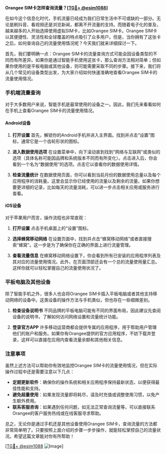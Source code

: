 **Orangee SIM卡怎样查询流量？[[TG💪+ @esim1088](https://t.me/s/esim1088)]**

在如今这个信息化时代，手机流量已经成为我们日常生活中不可或缺的一部分。无论是刷抖音、看视频还是浏览新闻，都离不开流量的支持。而随着电子化的普及，越来越多的人开始选择使用虚拟SIM卡，比如Orangee SIM卡。Orangee SIM卡以其便捷性、灵活性和全球覆盖的特点吸引了众多用户。但是，当你拥有了这张卡之后，如何查询自己的流量使用情况呢？今天我们就来详细探讨一下。

首先，我们要明确一点：Orangee SIM卡的流量查询方式可能会因设备类型的不同而有所差异。如果你是通过智能手机使用这张卡，那么查询方法相对简单；但如果你使用的是平板电脑或其他设备，则可能需要采取不同的步骤。接下来，我们将从几个常见的设备类型出发，为大家介绍如何快速准确地查看Orangee SIM卡的流量使用情况。

### 手机端流量查询

对于大多数用户来说，智能手机是最常使用的设备之一。因此，我们先来看看如何在手机上查看Orangee SIM卡的流量使用情况。

#### Android设备

1. **打开设置**
   首先，解锁你的Android手机并进入主界面。找到并点击“设置”图标，通常它是一个齿轮形状的图标。

2. **进入数据使用选项**
   在设置菜单中，向下滚动直到找到“网络与互联网”或类似的选项（具体名称可能因品牌和系统版本不同而有所变化）。点击进入后，你会看到一个名为“数据使用”的选项。点击它以查看你的数据使用详情。

3. **检查流量统计**
   在数据使用页面，你可以看到当前月份的数据使用总量以及每个应用程序的消耗量。这里会显示你已经使用的流量以及剩余的流量。如果你想要更详细的记录，比如每天的流量消耗，可以进一步点击相关应用或服务进行查看。

#### iOS设备

对于苹果用户而言，操作流程也非常直观：

1. **打开设置**
   点击手机桌面上的“设置”图标。

2. **选择蜂窝移动网络**
   在设置页面中，找到并点击“蜂窝移动网络”或者直接搜索“蜂窝”。这一步是为了确保你在正确的界面上进行流量管理。

3. **查看流量信息**
   在蜂窝移动网络设置下，你会看到所有已安装的应用程序列表及其对应的流量使用情况。此外，在页面顶部还会有一个总的流量使用量汇总。这样你就可以轻松掌握自己的流量使用状况了。

### 平板电脑及其他设备

除了智能手机之外，很多人也会将Orangee SIM卡插入平板电脑或者其他支持移动网络的设备中。这类设备的操作方法与手机类似，但也存在一些细微差别。

1. **检查设备说明书**
   不同品牌的平板电脑可能有不同的界面布局，因此建议先查阅设备的说明书，了解如何访问网络设置和流量统计功能。

2. **登录官方APP**
   许多移动运营商都会提供专属的应用程序，用于帮助用户管理他们的账户和服务。如果你有Orangee提供的官方应用程序，不妨下载并登录，这样可以直接在应用内查看流量余额和其他相关信息。

### 注意事项

虽然上述方法可以帮助你有效地监控Orangee SIM卡的流量使用情况，但在实际操作过程中还是需要注意以下几点：

- **定期更新软件**：确保你的操作系统和相关应用程序保持最新状态，以便获得最佳性能和支持。
- **避免超量使用**：如果发现流量即将耗尽，请及时充值或调整使用习惯，以免产生额外费用。
- **联系客服咨询**：如果遇到任何问题，如无法正常查询流量等，可以直接联系Orangee的客户服务热线或在线客服寻求帮助。

总之，无论你是通过手机还是其他设备使用Orangee SIM卡，查询流量的方法都非常简单明了。只要按照上面介绍的步骤一步步操作，就能轻松掌控自己的流量状况。希望这篇文章能对你有所帮助！

[[TG💪+ @esim1088](https://t.me/s/esim1088) ![Image](https://i.postimg.cc/4NQfJmqS/Snipaste-2025-05-13-00-14-12.png)]